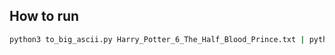 ## How to run
```bash
python3 to_big_ascii.py Harry_Potter_6_The_Half_Blood_Prince.txt | python3 shift_cipher.py 3 | python3 p-l-otter.py
```